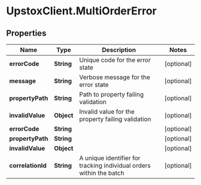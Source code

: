 # UpstoxClient.MultiOrderError

## Properties
Name | Type | Description | Notes
------------ | ------------- | ------------- | -------------
**errorCode** | **String** | Unique code for the error state | [optional] 
**message** | **String** | Verbose message for the error state | [optional] 
**propertyPath** | **String** | Path to property failing validation | [optional] 
**invalidValue** | **Object** | Invalid value for the property failing validation | [optional] 
**errorCode** | **String** |  | [optional] 
**propertyPath** | **String** |  | [optional] 
**invalidValue** | **Object** |  | [optional] 
**correlationId** | **String** | A unique identifier for tracking individual orders within the batch | [optional] 
